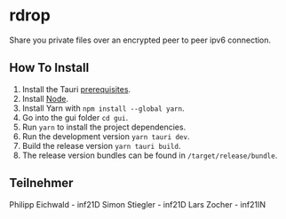# rdrop

Share you private files over an encrypted peer to peer ipv6 connection.

## How To Install
1. Install the Tauri [prerequisites](https://tauri.app/v1/guides/getting-started/prerequisites).
2. Install [Node](https://nodejs.org/en).
3. Install Yarn with `npm install --global yarn`.
4. Go into the gui folder `cd gui`.
5. Run `yarn` to install the project dependencies.
6. Run the development version `yarn tauri dev`.
7. Build the release version `yarn tauri build`.
8. The release version bundles can be found in `/target/release/bundle`.

## Teilnehmer
Philipp Eichwald - inf21D
Simon Stiegler - inf21D
Lars Zocher - inf21IN
